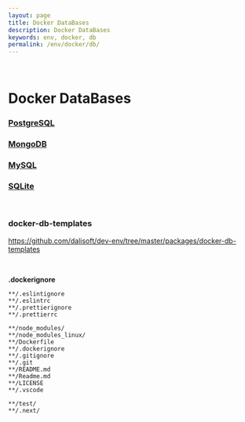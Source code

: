 ```yaml
---
layout: page
title: Docker DataBases
description: Docker DataBases
keywords: env, docker, db
permalink: /env/docker/db/
---
```


<br/>

# Docker DataBases

### [PostgreSQL](/env/docker/db/postgresql/)

### [MongoDB](/env/docker/db/mongodb/)

### [MySQL](/env/docker/db/mysql/)

### [SQLite](/env/docker/db/sqlite/)

<br/>

### docker-db-templates

https://github.com/dalisoft/dev-env/tree/master/packages/docker-db-templates

<br/>

**.dockerignore**

```
**/.eslintignore
**/.eslintrc
**/.prettierignore
**/.prettierrc

**/node_modules/
**/node_modules_linux/
**/Dockerfile
**/.dockerignore
**/.gitignore
**/.git
**/README.md
**/Readme.md
**/LICENSE
**/.vscode

**/test/
**/.next/
```
